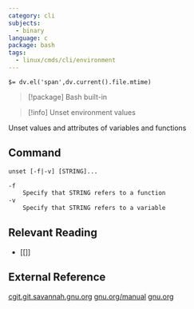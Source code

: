 ```yaml
---
category: cli
subjects:
  - binary
language: c
package: bash
tags:
  - linux/cmds/cli/environment
---
```


`$= dv.el('span',dv.current().file.mtime)`
> [!package] Bash built-in

> [!info] Unset environment values

Unset values and attributes of variables and functions

## Command
```txt
unset [-f|-v] [STRING]...

-f
	Specify that STRING refers to a function
-v
	Specify that STRING refers to a variable
```

## Relevant Reading
- [[]]

## External Reference
[cgit.git.savannah.gnu.org](https://cgit.git.savannah.gnu.org/cgit/bash.git/)
[gnu.org/manual](https://www.gnu.org/software/bash/manual/bash.html)
[gnu.org](https://www.gnu.org/software/bash/)